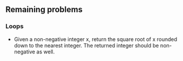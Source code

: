 ## Remaining problems

### Loops

- Given a non-negative integer x, return the square root of x rounded down to the nearest integer. The returned integer should be non-negative as well.
